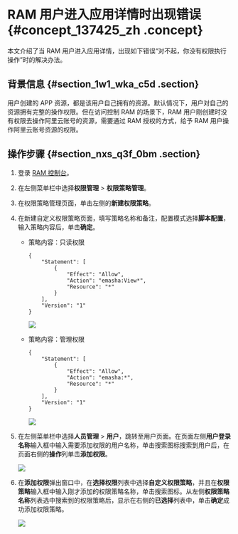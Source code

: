 # RAM 用户进入应用详情时出现错误 {#concept_137425_zh .concept}

本文介绍了当 RAM 用户进入应用详情，出现如下错误“对不起，你没有权限执行操作”时的解决办法。

## 背景信息 {#section_1w1_wka_c5d .section}

用户创建的 APP 资源，都是该用户自己拥有的资源。默认情况下，用户对自己的资源拥有完整的操作权限。但在访问控制 RAM 的场景下，RAM 用户刚创建时没有权限去操作阿里云账号的资源，需要通过 RAM 授权的方式，给予 RAM 用户操作阿里云账号资源的权限。

## 操作步骤 {#section_nxs_q3f_0bm .section}

1.  登录 [RAM 控制台](https://ram.console.aliyun.com)。
2.  在左侧菜单栏中选择**权限管理** \> **权限策略管理**。
3.  在权限策略管理页面，单击左侧的**新建权限策略**。
4.  在新建自定义权限策略页面，填写策略名称和备注，配置模式选择**脚本配置**，输入策略内容后，单击**确定**。
    -   策略内容：只读权限

        ``` {#codeblock_7kz_0z8_ywl}
        {
            "Statement": [
                {
                    "Effect": "Allow",
                    "Action": "emasha:View*",
                    "Resource": "*"
                }
            ],
            "Version": "1"
        }
        ```

        ![](http://static-aliyun-doc.oss-cn-hangzhou.aliyuncs.com/assets/img/1681336/156810601659948_zh-CN.png)

    -   策略内容：管理权限

        ``` {#codeblock_y2h_a34_m7z}
        {
            "Statement": [
                {
                    "Effect": "Allow",
                    "Action": "emasha:*",
                    "Resource": "*"
                }
            ],
            "Version": "1"
        }
        ```

        ![](http://static-aliyun-doc.oss-cn-hangzhou.aliyuncs.com/assets/img/1681336/156810601759950_zh-CN.png)

5.  在左侧菜单栏中选择**人员管理** \> **用户**，跳转至用户页面。在页面左侧**用户登录名称**输入框中输入需要添加权限的用户名称，单击搜索图标搜索到用户后，在页面右侧的**操作**列单击**添加权限**。

    ![](http://static-aliyun-doc.oss-cn-hangzhou.aliyuncs.com/assets/img/1681336/156810601759951_zh-CN.png)

6.  在**添加权限**弹出窗口中，在**选择权限**列表中选择**自定义权限策略**，并且在**权限策略**输入框中输入刚才添加的权限策略名称，单击搜索图标。从左侧**权限策略名称**列表选中搜索到的权限策略后，显示在右侧的**已选择**列表中，单击**确定**成功添加权限策略。

    ![](http://static-aliyun-doc.oss-cn-hangzhou.aliyuncs.com/assets/img/1681336/156810601759952_zh-CN.png)


